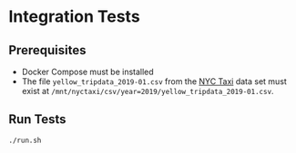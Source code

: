 # Integration Tests

## Prerequisites

- Docker Compose must be installed
- The file `yellow_tripdata_2019-01.csv` from the  [NYC Taxi](../docs/nyctaxi.md) data set must exist at `/mnt/nyctaxi/csv/year=2019/yellow_tripdata_2019-01.csv`. 

## Run Tests

```bash
./run.sh
```

